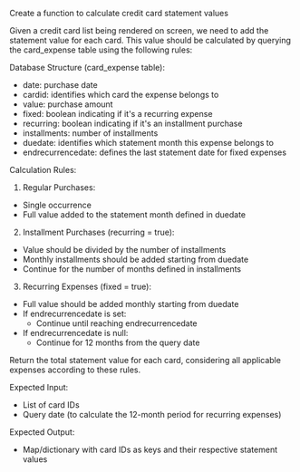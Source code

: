 Create a function to calculate credit card statement values

Given a credit card list being rendered on screen, we need to add the statement value for each card. This value should be calculated by querying the card_expense table using the following rules:

Database Structure (card_expense table):
- date: purchase date
- cardid: identifies which card the expense belongs to
- value: purchase amount
- fixed: boolean indicating if it's a recurring expense
- recurring: boolean indicating if it's an installment purchase
- installments: number of installments
- duedate: identifies which statement month this expense belongs to
- endrecurrencedate: defines the last statement date for fixed expenses

Calculation Rules:

1. Regular Purchases:
- Single occurrence
- Full value added to the statement month defined in duedate

2. Installment Purchases (recurring = true):
- Value should be divided by the number of installments
- Monthly installments should be added starting from duedate
- Continue for the number of months defined in installments

3. Recurring Expenses (fixed = true):
- Full value should be added monthly starting from duedate
- If endrecurrencedate is set:
  * Continue until reaching endrecurrencedate
- If endrecurrencedate is null:
  * Continue for 12 months from the query date

Return the total statement value for each card, considering all applicable expenses according to these rules.

Expected Input:
- List of card IDs
- Query date (to calculate the 12-month period for recurring expenses)

Expected Output:
- Map/dictionary with card IDs as keys and their respective statement values